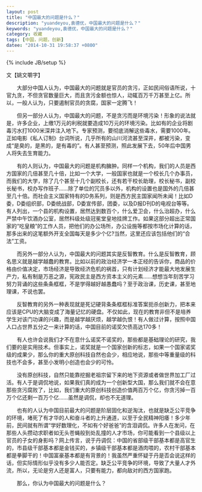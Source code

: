 ```yaml
---
layout: post
title: "中国最大的问题是什么？"
description: "yuandeyou,袁德优，中国最大的问题是什么？"
keywords: "yuandeyou,袁德优，中国最大的问题是什么？"
category: 收藏
tags: [中国，问题，创新]
datee: "2014-10-31 19:58:37 +0800"
---
```

{% include JB/setup %}

文【姚文嚼字】

　　大部分中国人认为，中国最大的问题就是官员的贪污，正如民间俗语所说，十官九贪，不但贪官数量巨大，而且贪污金额也惊人，动辄百万千万甚至上亿。所以，一般人认为，只要遏制官员的贪腐，国家一定腾飞！

　　但另一部分人认为，中国最大的问题，不是贪污而是环境污染！形象的说法就是，许多企业，上缴1万元的利税就要造成10万元的环境污染。比如有的企业将剧毒污水打1000米深井注入地下。专家预测，要彻底消解这些毒水，需要1000年。正如电影《私人订制》台词所说，几乎所有的山川河流甚至深井，都被污染，变成“是臭的，是黑的，是有毒的”。有人甚至预测，照此发展下去，50年后中国男人将失去生育能力。

<!-- more -->

　　有的人则认为，中国最大的问题是机构臃肿。同样一个机构，我们的人员是西方国家的几倍甚至几十倍，比如一个大学，一般国家也就是一个校长几个办事员，而我们的大学，除了几个甚至十几个副校长，还有若干校长助理，校长秘书，副校长秘书，校办写作班子……除了单位的冗员多以外，机构的设置也是国外的几倍甚至几十倍。而社会主义国家特有的D务系列，则是西方民主国家闻所未闻！比如D委，D委组织部，D委统战部，D委宣传部，团委，以及D报D刊D的电视台等等。有人列出，一个县的机构设置，居然达到数百个，什么爱卫会，什么治超办，什么严禁中午饮酒办公室，居然科级处级冠冕堂皇地挂牌工作。如果这部分超出正常国家的“吃皇粮”的工作人员，把他们的办公场所，办公设施等都按市场化计算的话，那多出来的这笔额外开支全国每天是多少个亿?当然，这里还应该包括他们的“合法”工资。

　　而另外一部分人认为，中国最大的问题其实是反智教育。什么是反智教育，顾名思义就是越学越蠢的教育。比如以前的政治经济学一本正经的告诉你，商品的价格由价值决定，市场经济是导致经济危机的祸首，只有计划经济才能最大地发展生产力，私有制是万恶之源，宪政民主是西方资本主义的元素……想想当年刻苦学习努力背诵的这些条条框框，不是学得越好越愚蠢吗？至于政治课，历史课，甚至地理课，不说也罢。

　　反智教育的另外一种表现就是死记硬背条条框框标准答案扼杀创新力，把本来应该是CPU的大脑变成了海量记忆的硬盘。不仅如此，现在的教育非但不是培养学生对该门功课的兴趣，而是越学越厌烦，越学越仇恨！有人做过计算，按照中国人口占世界五分之一来计算的话，中国目前的诺奖欠债高达170多！


　　有人也许会说我们才不在意什么诺奖不诺奖的，那些都是基础理论的研究，我们要的是实用技术。但事实上，诺奖就是一个国家创新的标志，如果一个国家诺奖级的成果少，那么你的重大原创科技自然也会少，相应地说，那些中等重量级的科技也不会多，甚至小发明小创造也会少的可怜。

　　没有原创科技，自然只能靠挖掘老祖宗留下来的地下资源或者做世界加工厂过活。有人于是调侃地说，如果我们真的成为一个创新型大国，那么我们就不会在意那些贪污腐败了，比如，我们重大的原创科技创造价值两百万个亿，你贪污掉一百万个亿还剩一百万个亿……虽然是调侃，却也不无道理。

　　也有的人认为中国目前最大的问题是阶层固化和逆淘汰，也就是缺乏公平竞争的环境，堵死了有才华的人和奋斗者的上升通道，以至于全民精神阳痿！多少年前，民间就有所谓“学好数理化，不如有个好爸爸”的含泪调侃。许多人在发问，在那些人头攒动求职者如无头苍蝇般到处乱撞的人才市场，你可能看到一个县级以上官员的子女的身影吗？网上传言，说于丹调侃：中国的省部级干部基本都是高官生的，市县级干部基本都是金钱买的，乡镇级干部基本都是酒肉喂的，农村干部基本都是拳脚干的！中国富豪基本都是有背景的！我虽然严重怀疑于丹是否会说这样的话，但实际情形似乎没有多少人能否定。缺乏公平竞争的环境，导致了大量人才外流，所以，无论是穷人还是富人，只要有能力，都向敌对的西方国家跑。

　　那么，你认为中国最大的问题是什么？ 
